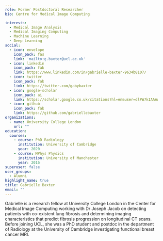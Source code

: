```yaml
---
role: Former Postdoctoral Researcher
bio: Centre for Medical Image Computing

interests:
  - Medical Image Analysis
  - Medical Imaging Computing
  - Machine Learning
  - Deep Learning
social:
  - icon: envelope
    icon_pack: fas
    link: 'mailto:g.baxter@ucl.ac.uk'
  - icon: linkedin
    icon_pack: fab
    link: https://www.linkedin.com/in/gabrielle-baxter-9634b8107/
  - icon: twitter
    icon_pack: fab
    link: https://twitter.com/gabybaxter
  - icon: google-scholar
    icon_pack: ai
    link: https://scholar.google.co.uk/citations?hl=en&user=dlPW7kIAAAAJ&view_op=list_works&sortby=pubdate
  - icon: github
    icon_pack: fab
    link: https://github.com/gabriellebaxter
organizations:
  - name: University College London
    url: ""
education:
  courses:
    - course: PhD Radiology
      institution: University of Cambridge
      year: 2020
    - course: MPhys Physics
      institution: University of Manchester
      year: 2016
superuser: false
user_groups:
  - Alumni
highlight_name: true
title: Gabrielle Baxter
email: ""
---
```


Gabrielle is a research fellow at University College London in the Center for Medical Image Computing working with Dr Joseph Jacob on detecting patients with co-existent lung fibrosis and determining imaging characteristics that predict fibrosis progression on longitudinal CT scans. Before joining UCL, she was a PhD student and postdoc in the department of Radiology at the University of Cambridge investigating functional breast cancer MRI.
